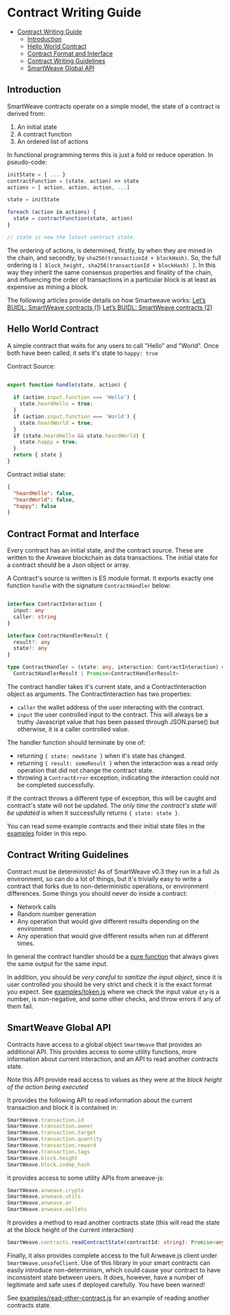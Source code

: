 # Contract Writing Guide

- [Contract Writing Guide](#contract-writing-guide)
  - [Introduction](#introduction)
  - [Hello World Contract](#hello-world-contract)
  - [Contract Format and Interface](#contract-format-and-interface)
  - [Contract Writing Guidelines](#contract-writing-guidelines)
  - [SmartWeave Global API](#smartweave-global-api)

## Introduction

SmartWeave contracts operate on a simple model, the state of a contract is derived from:

1. An initial state
2. A contract function
3. An ordered list of actions

In functional programming terms this is just a fold or reduce operation. In pseudo-code:

```javascript
initState = { ... }
contractFunction = (state, action) => state
actions = [ action, action, action, ...]

state = initState

foreach (action in actions) {
  state = contractFunction(state, action)
}

// state is now the latest contract state.
```

The ordering of actions, is determined, firstly, by when they are mined in the chain, and secondly, by `sha256(transactionId + blockHash)`. So, the full ordering is `[ block_height, sha256(transactionId + blockHash) ]`. In this way they inherit the same consensus properties and finality of the chain, and influencing the order of transactions in a particular block is at least as expensive as mining a block.

The following articles provide details on how Smartweave works: [Let’s BUIDL: SmartWeave contracts (1)](https://cedriking.medium.com/lets-buidl-smartweave-contracts-6353d22c4561) [Let’s BUIDL: SmartWeave contracts (2)](https://cedriking.medium.com/lets-buidl-smartweave-contracts-2-16c904a8692d)

## Hello World Contract

A simple contract that waits for any users to call "Hello" and "World". Once both have been called, it sets it's state to `happy: true`

Contract Source:

```javascript

export function handle(state, action) {
  
  if (action.input.function === 'Hello') {
    state.heardHello = true;
  }
  if (action.input.function === 'World') {
    state.heardWorld = true;
  }
  if (state.heardHello && state.heardWorld) {
    state.happy = true;
  }
  return { state }
}
```

Contract initial state:

```json
{
  "heardHello": false,
  "heardWorld": false,
  "happy": false
}
```

## Contract Format and Interface

Every contract has an initial state, and the contract source. These are written to the Arweave blockchain as data transactions. The initial state for a contract should be a Json object or array.

A Contract's source is written is ES module format. It exports exactly one function `handle` with the signature `ContractHandler` below:

```typescript

interface ContractInteraction {
  input: any
  caller: string
}

interface ContractHandlerResult {
  result?: any
  state?: any
}

type ContractHandler = (state: any, interaction: ContractInteraction) =>
  ContractHandlerResult | Promise<ContractHandlerResult>

```

The contract handler takes it's current state, and a ContractInteraction object as arguments. The ContractInteraction has two properties:

- `caller` the wallet address of the user interacting with the contract.
- `input` the user controlled input to the contract. This will always be a truthy Javascript value that has been passed through JSON.parse() but otherwise, it is a caller controlled value.

The handler function should terminate by one of:

- returning `{ state: newState }` when it's state has changed.
- returning `{ result: someResult }` when the interaction was a read only operation that did not change the contract state.
- throwing a `ContractError` exception, indicating the interaction could not be completed successfully.

If the contract throws a different type of exception, this will be caught and contract's state will not be updated. The *only time the contract's state will be updated* is when it successfully returns `{ state: state }`.

You can read some example contracts and their initial state files in the [examples](examples/) folder in this repo.

## Contract Writing Guidelines

Contract must be deterministic! As of SmartWeave v0.3 they run in a full Js environment, so can do a lot of things, but it's trivially easy to write a contract that forks due to non-deterministic operations, or environment differences. Some things you should never do inside a contract:

- Network calls
- Random number generation
- Any operation that would give different results depending on the environment
- Any operation that would give different results when run at different times.

In general the contract handler should be a [pure function](https://en.wikipedia.org/wiki/Pure_function) that always gives the same output for the same input.

In addition, you should be *very careful to sanitize the input object*, since it is user controlled you should be very strict and check it is the exact format you expect. See [examples/token.js](examples/token.js) where we check the input value `qty` is a number, is non-negative, and some other checks, and throw errors if any of them fail.

## SmartWeave Global API

Contracts have access to a global object `SmartWeave` that provides an additional API. This provides access to some utility functions, more information about current interaction, and an API to read another contracts state.

Note this API provide read access to values as they were at the *block height of the action being executed* 

It provides the following API to read information about the current transaction and block it is contained in:

```javascript
SmartWeave.transaction.id  
SmartWeave.transaction.owner
SmartWeave.transaction.target
SmartWeave.transaction.quantity
SmartWeave.transaction.reward
SmartWeave.transaction.tags
SmartWeave.block.height
SmartWeave.block.indep_hash
```

It provides access to some utility APIs from arweave-js:

```javascript
SmartWeave.arweave.crypto
SmartWeave.arweave.utils
SmartWeave.arweave.ar
SmartWeave.arweave.wallets
```

It provides a method to read another contracts state (this will read the state at the block height of the current interaction)

```typescript
SmartWeave.contracts.readContractState(contractId: string): Promise<any>
```

Finally, it also provides complete access to the full Arweave.js client under `SmartWeave.unsafeClient`. Use of this library in your smart contracts can easily introduce non-determinism, which could cause your contract to have inconsistent state between users. It does, however, have a number of legitimate and safe uses if deployed carefully. You have been warned!

See [examples/read-other-contract.js](examples/read-other-contract.js) for an example of reading another contracts state.
